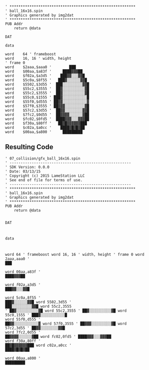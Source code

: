 <pre><code>&#39; *********************************************************
&#39; ball_16x16.spin
&#39; Graphics generated by img2dat
&#39; *********************************************************
PUB Addr
    return @data

DAT

data

word    64 &#39; frameboost
word    16, 16 &#39; width, height
&#39; frame 0
word    $2aaa,$aaa0 &#39;        ███      
word    $00aa,$a83f &#39;     ████▓▓▓██   
word    $f02a,$a3d5 &#39;    ███▓▓░░░▓▓█  
word    $5c0a,$8f55 &#39;   ███▓░░░░░░▓▓█ 
word    $5502,$3d55 &#39;  ███░░░░░░░░░▓▓█
word    $55c2,$3555 &#39;  ██▓░░░░░░░░░░▓█
word    $55c2,$3555 &#39;  ██▓░░░░░░░░░░▓█
word    $55c0,$1555 &#39; ███▓░░░░░░░░░░░█
word    $55f0,$d555 &#39; ██▓▓░░░░░░░░░░░▓
word    $57f0,$3555 &#39; ██▓▓▓░░░░░░░░░▓█
word    $57c2,$3d55 &#39;  ██▓▓░░░░░░░░▓▓█
word    $7fc2,$0d55 &#39;  ██▓▓▓▓░░░░░░▓██
word    $fc02,$0fd5 &#39;  ████▓▓▓░░░▓▓▓██
word    $f30a,$80ff &#39;   ██▓█▓▓▓▓▓▓███ 
word    $c02a,$a0cc &#39;    ████▓█▓█▓██  
word    $00aa,$a800 &#39;     █████████   
</code></pre>
<h2 id="resulting-code">Resulting Code</h2>
<pre><code>&#39; 07_collision/gfx_ball_16x16.spin
&#39; -------------------------------------------------------
&#39; SDK Version: 0.0.0
&#39; Date: 03/13/15
&#39; Copyright (c) 2015 LameStation LLC
&#39; See end of file for terms of use.
&#39; -------------------------------------------------------
&#39; *********************************************************
&#39; ball_16x16.spin
&#39; Graphics generated by img2dat
&#39; *********************************************************
PUB Addr
    return @data

DAT

data

word    64 &#39; frameboost
word    16, 16 &#39; width, height
&#39; frame 0
word    $2aaa,$aaa0 &#39;        ███      
word    $00aa,$a83f &#39;     ████▓▓▓██   
word    $f02a,$a3d5 &#39;    ███▓▓░░░▓▓█  
word    $5c0a,$8f55 &#39;   ███▓░░░░░░▓▓█ 
word    $5502,$3d55 &#39;  ███░░░░░░░░░▓▓█
word    $55c2,$3555 &#39;  ██▓░░░░░░░░░░▓█
word    $55c2,$3555 &#39;  ██▓░░░░░░░░░░▓█
word    $55c0,$1555 &#39; ███▓░░░░░░░░░░░█
word    $55f0,$d555 &#39; ██▓▓░░░░░░░░░░░▓
word    $57f0,$3555 &#39; ██▓▓▓░░░░░░░░░▓█
word    $57c2,$3d55 &#39;  ██▓▓░░░░░░░░▓▓█
word    $7fc2,$0d55 &#39;  ██▓▓▓▓░░░░░░▓██
word    $fc02,$0fd5 &#39;  ████▓▓▓░░░▓▓▓██
word    $f30a,$80ff &#39;   ██▓█▓▓▓▓▓▓███ 
word    $c02a,$a0cc &#39;    ████▓█▓█▓██  
word    $00aa,$a800 &#39;     █████████   


</code></pre>
